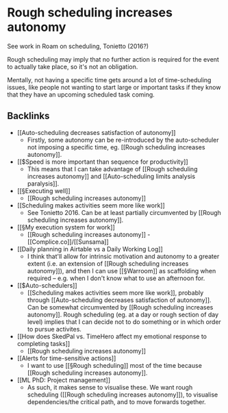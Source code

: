 # Rough scheduling increases autonomy
See work in Roam on scheduling, Tonietto (2016?)

Rough scheduling may imply that no further action is required for the event to actually take place, so it's not an obligation.

Mentally, not having a specific time gets around a lot of time-scheduling issues, like people not wanting to start large or important tasks if they know that they have an upcoming scheduled task coming.

## Backlinks
* [[Auto-scheduling decreases satisfaction of autonomy]]
	* Firstly, some autonomy can be re-introduced by the auto-scheduler not imposing a specific time, eg. [[Rough scheduling increases autonomy]].
* [[$Speed is more important than sequence for productivity]]
	* This means that I can take advantage of [[Rough scheduling increases autonomy]] and [[Auto-scheduling limits analysis paralysis]].
* [[§Executing well]]
	* [[Rough scheduling increases autonomy]]
* [[Scheduling makes activities seem more like work]]
	* See Tonietto 2016. Can be at least partially circumvented by [[Rough scheduling increases autonomy]].
* [[§My execution system for work]]
	* [[Rough scheduling increases autonomy]] - [[Complice.co]]/[[Sunsama]]
* [[Daily planning in Airtable vs a Daily Working Log]]
	* I think that'll allow for intrinsic motivation and autonomy to a greater extent (i.e. an extension of [[Rough scheduling increases autonomy]]), and then I can use [[§Warroom]] as scaffolding when required – e.g. when I don't know what to use an afternoon for. 
* [[$Auto-schedulers]]
	* [[Scheduling makes activities seem more like work]], probably through [[Auto-scheduling decreases satisfaction of autonomy]]. Can be somewhat circumvented by [[Rough scheduling increases autonomy]]. Rough scheduling (eg. at a day or rough section of day level) implies that I can decide not to do something or in which order to pursue activites.
* [[How does SkedPal vs. TimeHero affect my emotional response to completing tasks]]
	* [[Rough scheduling increases autonomy]]
* [[Alerts for time-sensitive actions]]
	* I want to use [[§Rough scheduling]] most of the time because [[Rough scheduling increases autonomy]]. 
* [[ML PhD: Project management]]
	* As such, it makes sense to visualise these. We want rough scheduling ([[Rough scheduling increases autonomy]]), to visualise dependencies/the critical path, and to move forwards together.

<!-- #Life -->

<!-- {BearID:32BE35AF-EBBA-4C83-8629-BED0CD07C01B-15756-000013044265975F} -->

